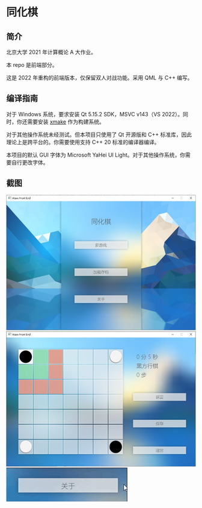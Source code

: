 # 同化棋

## 简介

北京大学 2021 年计算概论 A 大作业。

本 repo 是前端部分。

这是 2022 年重构的前端版本，仅保留双人对战功能。采用 QML 与 C++ 编写。

## 编译指南

对于 Windows 系统，要求安装 Qt 5.15.2 SDK，MSVC v143（VS 2022）。同时，你还需要安装 [xmake](https://xmake.io/#/zh-cn/) 作为构建系统。

对于其他操作系统未经测试。但本项目只使用了 Qt 开源版和 C++ 标准库，因此理论上是跨平台的。你需要使用支持 C++ 20 标准的编译器编译。

本项目的默认 GUI 字体为 Microsoft YaHei UI Light。对于其他操作系统，你需要自行更改字体。

## 截图

![主界面](img/main.jpg)
![游戏界面](img/game.jpg)
![按钮光效](img/Light.gif)
